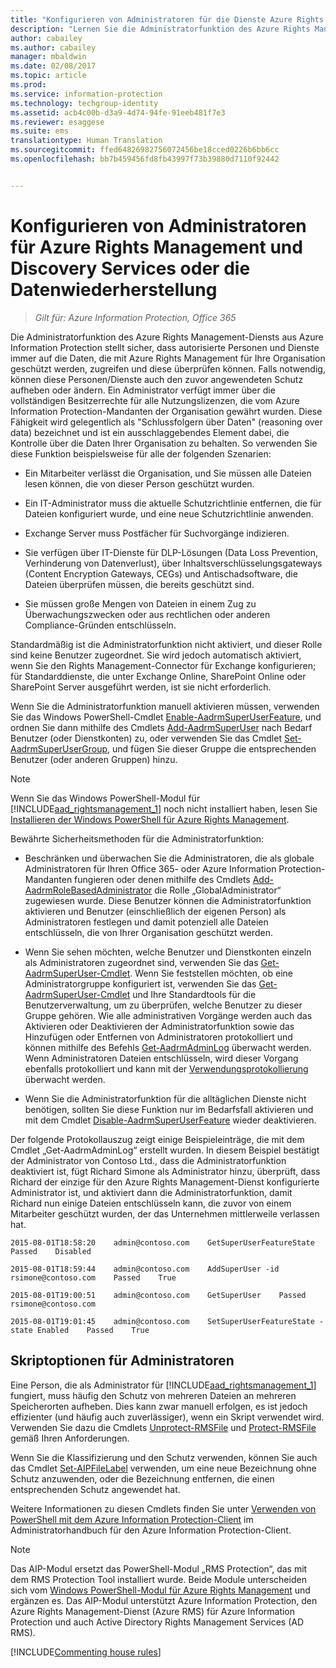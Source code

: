 ```yaml
---
title: "Konfigurieren von Administratoren für die Dienste Azure Rights Management und Discovery oder die Datenwiederherstellung | Azure Information Protection"
description: "Lernen Sie die Administratorfunktion des Azure Rights Management-Diensts aus Azure Information Protection kennen, und implementieren Sie sie. So können autorisierte Personen und Dienste immer auf die Daten, die mit Azure Rights Management für Ihre Organisation geschützt werden, zugreifen und diese überprüfen. Diese Fähigkeit wird gelegentlich als „Schlussfolgern über Daten“ (reasoning over data) bezeichnet und ist ein ausschlaggebendes Element dabei, die Kontrolle über die Daten Ihrer Organisation zu behalten."
author: cabailey
ms.author: cabailey
manager: mbaldwin
ms.date: 02/08/2017
ms.topic: article
ms.prod: 
ms.service: information-protection
ms.technology: techgroup-identity
ms.assetid: acb4c00b-d3a9-4d74-94fe-91eeb481f7e3
ms.reviewer: esaggese
ms.suite: ems
translationtype: Human Translation
ms.sourcegitcommit: ffed64826982756072456be18cced0226b6bb6cc
ms.openlocfilehash: bb7b459456fd8fb43997f73b39880d7110f92442


---
```


# <a name="configuring-super-users-for-azure-rights-management-and-discovery-services-or-data-recovery"></a>Konfigurieren von Administratoren für Azure Rights Management und Discovery Services oder die Datenwiederherstellung

>*Gilt für: Azure Information Protection, Office 365*

Die Administratorfunktion des Azure Rights Management-Diensts aus Azure Information Protection stellt sicher, dass autorisierte Personen und Dienste immer auf die Daten, die mit Azure Rights Management für Ihre Organisation geschützt werden, zugreifen und diese überprüfen können. Falls notwendig, können diese Personen/Dienste auch den zuvor angewendeten Schutz aufheben oder ändern. Ein Administrator verfügt immer über die vollständigen Besitzerrechte für alle Nutzungslizenzen, die vom Azure Information Protection-Mandanten der Organisation gewährt wurden. Diese Fähigkeit wird gelegentlich als "Schlussfolgern über Daten" (reasoning over data) bezeichnet und ist ein ausschlaggebendes Element dabei, die Kontrolle über die Daten Ihrer Organisation zu behalten. So verwenden Sie diese Funktion beispielsweise für alle der folgenden Szenarien:

-   Ein Mitarbeiter verlässt die Organisation, und Sie müssen alle Dateien lesen können, die von dieser Person geschützt wurden.

-   Ein IT-Administrator muss die aktuelle Schutzrichtlinie entfernen, die für Dateien konfiguriert wurde, und eine neue Schutzrichtlinie anwenden.

-   Exchange Server muss Postfächer für Suchvorgänge indizieren.

-   Sie verfügen über IT-Dienste für DLP-Lösungen (Data Loss Prevention, Verhinderung von Datenverlust), über Inhaltsverschlüsselungsgateways (Content Encryption Gateways, CEGs) und Antischadsoftware, die Dateien überprüfen müssen, die bereits geschützt sind.

-   Sie müssen große Mengen von Dateien in einem Zug zu Überwachungszwecken oder aus rechtlichen oder anderen Compliance-Gründen entschlüsseln.

Standardmäßig ist die Administratorfunktion nicht aktiviert, und dieser Rolle sind keine Benutzer zugeordnet. Sie wird jedoch automatisch aktiviert, wenn Sie den Rights Management-Connector für Exchange konfigurieren; für Standarddienste, die unter Exchange Online, SharePoint Online oder SharePoint Server ausgeführt werden, ist sie nicht erforderlich.

Wenn Sie die Administratorfunktion manuell aktivieren müssen, verwenden Sie das Windows PowerShell-Cmdlet [Enable-AadrmSuperUserFeature](https://msdn.microsoft.com/library/azure/dn629400.aspx), und ordnen Sie dann mithilfe des Cmdlets [Add-AadrmSuperUser](https://msdn.microsoft.com/library/azure/dn629411.aspx) nach Bedarf Benutzer (oder Dienstkonten) zu, oder verwenden Sie das Cmdlet [Set-AadrmSuperUserGroup](https://msdn.microsoft.com/library/azure/mt653943.aspx), und fügen Sie dieser Gruppe die entsprechenden Benutzer (oder anderen Gruppen) hinzu. 

> [!NOTE]
> Wenn Sie das Windows PowerShell-Modul für [!INCLUDE[aad_rightsmanagement_1](../includes/aad_rightsmanagement_1_md.md)] noch nicht installiert haben, lesen Sie [Installieren der Windows PowerShell für Azure Rights Management](install-powershell.md).

Bewährte Sicherheitsmethoden für die Administratorfunktion:

-   Beschränken und überwachen Sie die Administratoren, die als globale Administratoren für Ihren Office 365- oder Azure Information Protection-Mandanten fungieren oder denen mithilfe des Cmdlets [Add-AadrmRoleBasedAdministrator](https://msdn.microsoft.com/library/azure/dn629417.aspx) die Rolle „GlobalAdministrator“ zugewiesen wurde. Diese Benutzer können die Administratorfunktion aktivieren und Benutzer (einschließlich der eigenen Person) als Administratoren festlegen und damit potenziell alle Dateien entschlüsseln, die von Ihrer Organisation geschützt werden.

-   Wenn Sie sehen möchten, welche Benutzer und Dienstkonten einzeln als Administratoren zugeordnet sind, verwenden Sie das [Get-AadrmSuperUser-Cmdlet](https://msdn.microsoft.com/library/azure/dn629408.aspx). Wenn Sie feststellen möchten, ob eine Administratorgruppe konfiguriert ist, verwenden Sie das [Get-AadrmSuperUser-Cmdlet](https://msdn.microsoft.com/library/azure/mt653942.aspx) und Ihre Standardtools für die Benutzerverwaltung, um zu überprüfen, welche Benutzer zu dieser Gruppe gehören. Wie alle administrativen Vorgänge werden auch das Aktivieren oder Deaktivieren der Administratorfunktion sowie das Hinzufügen oder Entfernen von Administratoren protokolliert und können mithilfe des Befehls [Get-AadrmAdminLog](https://msdn.microsoft.com/library/azure/dn629430.aspx) überwacht werden. Wenn Administratoren Dateien entschlüsseln, wird dieser Vorgang ebenfalls protokolliert und kann mit der [Verwendungsprotokollierung](log-analyze-usage.md) überwacht werden.

-   Wenn Sie die Administratorfunktion für die alltäglichen Dienste nicht benötigen, sollten Sie diese Funktion nur im Bedarfsfall aktivieren und mit dem Cmdlet [Disable-AadrmSuperUserFeature](https://msdn.microsoft.com/library/azure/dn629428.aspx) wieder deaktivieren.

Der folgende Protokollauszug zeigt einige Beispieleinträge, die mit dem Cmdlet „Get-AadrmAdminLog“ erstellt wurden. In diesem Beispiel bestätigt der Administrator von Contoso Ltd., dass die Administratorfunktion deaktiviert ist, fügt Richard Simone als Administrator hinzu, überprüft, dass Richard der einzige für den Azure Rights Management-Dienst konfigurierte Administrator ist, und aktiviert dann die Administratorfunktion, damit Richard nun einige Dateien entschlüsseln kann, die zuvor von einem Mitarbeiter geschützt wurden, der das Unternehmen mittlerweile verlassen hat.

`2015-08-01T18:58:20    admin@contoso.com    GetSuperUserFeatureState    Passed    Disabled`

`2015-08-01T18:59:44    admin@contoso.com    AddSuperUser -id rsimone@contoso.com    Passed    True`

`2015-08-01T19:00:51    admin@contoso.com    GetSuperUser    Passed    rsimone@contoso.com`

`2015-08-01T19:01:45    admin@contoso.com    SetSuperUserFeatureState -state Enabled    Passed    True`

## <a name="scripting-options-for-super-users"></a>Skriptoptionen für Administratoren
Eine Person, die als Administrator für [!INCLUDE[aad_rightsmanagement_1](../includes/aad_rightsmanagement_1_md.md)] fungiert, muss häufig den Schutz von mehreren Dateien an mehreren Speicherorten aufheben. Dies kann zwar manuell erfolgen, es ist jedoch effizienter (und häufig auch zuverlässiger), wenn ein Skript verwendet wird. Verwenden Sie dazu die Cmdlets [Unprotect-RMSFile](/powershell/azureinformationprotection/vlatest/unprotect-rmsfile) und [Protect-RMSFile](/powershell/azureinformationprotection/vlatest/protect-rmsfile) gemäß Ihren Anforderungen. 

Wenn Sie die Klassifizierung und den Schutz verwenden, können Sie auch das Cmdlet [Set-AIPFileLabel](/powershell/azureinformationprotection/vlatest/set-aipfilelabel) verwenden, um eine neue Bezeichnung ohne Schutz anzuwenden, oder die Bezeichnung entfernen, die einen entsprechenden Schutz angewendet hat. 

Weitere Informationen zu diesen Cmdlets finden Sie unter [Verwenden von PowerShell mit dem Azure Information Protection-Client](../rms-client/client-admin-guide-powershell.md) im Administratorhandbuch für den Azure Information Protection-Client.

> [!NOTE]
> Das AIP-Modul ersetzt das PowerShell-Modul „RMS Protection“, das mit dem RMS Protection Tool installiert wurde. Beide Module unterscheiden sich vom [Windows PowerShell-Modul für Azure Rights Management](administer-powershell.md) und ergänzen es. Das AIP-Modul unterstützt Azure Information Protection, den Azure Rights Management-Dienst (Azure RMS) für Azure Information Protection und auch Active Directory Rights Management Services (AD RMS).

[!INCLUDE[Commenting house rules](../includes/houserules.md)]




<!--HONumber=Feb17_HO2-->


